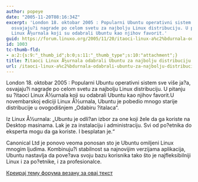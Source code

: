 ```yaml
---
author: popeye
date: "2005-11-20T08:16:34Z"
excerpt: 'London 18. oktobar 2005 : Popularni Ubuntu operativni sistem sve više ja?a,
  osvajaju?i nagrade po celom svetu za najbolju Linux distribuciju. U pitanju su ?itaoci
  Linux Å½urnala koji su odabrali Ubuntu kao njihov favorit.'
guid: https://forum.linuxo.org/2005/11/20/itaoci-linux-a%c2%bdurnala-odabrali-ubuntu-za-najbolju-distribuciju/
id: 1003
tc-thumb-fld:
- a:2:{s:9:"_thumb_id";b:0;s:11:"_thumb_type";s:10:"attachment";}
title: ?itaoci Linux Å½urnala odabrali Ubuntu za najbolju distribuciju
url: /itaoci-linux-a%c2%bdurnala-odabrali-ubuntu-za-najbolju-distribuciju/
---
```

London 18. oktobar 2005 : Popularni Ubuntu operativni sistem sve više ja?a, osvajaju?i nagrade po celom svetu za najbolju Linux distribuciju. U pitanju su ?itaoci Linux Å½urnala koji su odabrali Ubuntu kao njihov favorit.<!--break-->U novembarskoj ediciji Linux Å½urnala, Ubuntu je pobedio mnogo starije distribucije u ovogodišnjem &#8222;Odabiru ?italaca&#8220;.

Iz Linux Å½urnala: &#8222;Ubuntu je odli?an izbor za one koji žele da ga koriste na Desktop masinama. Lak je za instalaciju i administraciju. Svi od po?etnika do eksperta mogu da ga koriste. I besplatan je.&#8220;

Canonical Ltd je ponovo veoma ponosan sto je Ubuntu omiljeni Linux mnogim ljudima. Kombinuju?i stabilnost sa najnovijim verzijama aplikacija, Ubuntu nastavlja da pove?ava svoju bazu korisnika tako što je najfleksibilniji Linux i za po?etnike, i za profesionalce.

[Креирај тему форума везану за овај текст](https://linuxo.org/nova-tema-na-forumu/?se_pid=1003)